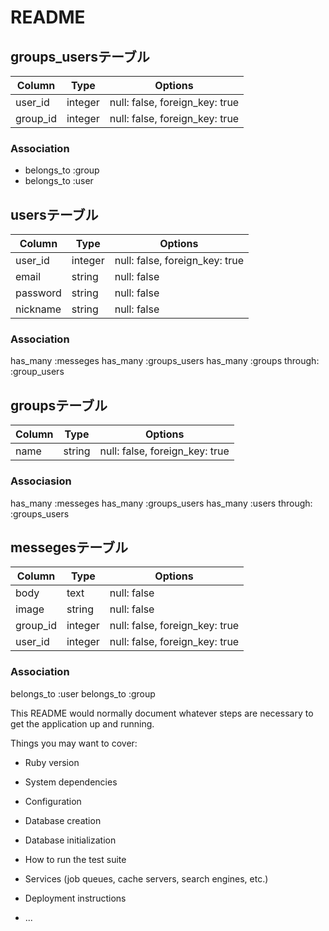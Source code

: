 # README

## groups_usersテーブル
|Column|Type|Options|
|------|----|-------|
|user_id|integer|null: false, foreign_key: true|
|group_id|integer|null: false, foreign_key: true|
### Association
- belongs_to :group
- belongs_to :user

## usersテーブル
|Column|Type|Options|
|------|----|-------|
|user_id|integer|null: false, foreign_key: true|
|email|string|null: false|
|password|string|null: false|
|nickname|string|null: false|
### Association
has_many :messeges
has_many :groups_users
has_many :groups through: :group_users

## groupsテーブル
|Column|Type|Options|
|------|----|-------|
|name|string|null: false, foreign_key: true|
### Associasion
has_many :messeges
has_many :groups_users
has_many :users through: :groups_users


## messegesテーブル
|Column|Type|Options|
|------|----|-------|
|body|text|null: false|
|image|string|null: false|
|group_id|integer|null: false, foreign_key: true|
|user_id|integer|null: false, foreign_key: true|
### Association
belongs_to :user
belongs_to :group



This README would normally document whatever steps are necessary to get the
application up and running.

Things you may want to cover:

* Ruby version

* System dependencies

* Configuration

* Database creation

* Database initialization

* How to run the test suite

* Services (job queues, cache servers, search engines, etc.)

* Deployment instructions

* ...
